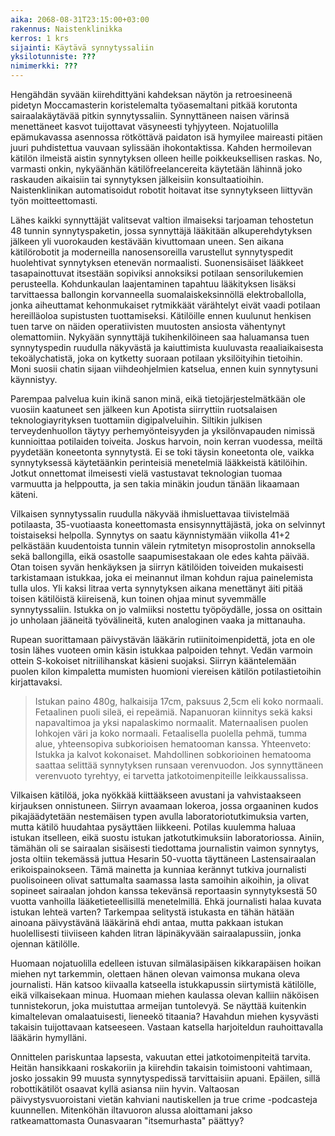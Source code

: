 ```yaml
---
aika: 2068-08-31T23:15:00+03:00
rakennus: Naistenklinikka
kerros: 1 krs
sijainti: Käytävä synnytyssaliin
yksilotunniste: ???
nimimerkki: ???
---
```


Hengähdän syvään kiirehdittyäni kahdeksan näytön ja retroesineenä pidetyn Moccamasterin koristelemalta työasemaltani pitkää korutonta sairaalakäytävää pitkin synnytyssaliin. Synnyttäneen naisen värinsä menettäneet kasvot tuijottavat väsyneesti tyhjyyteen. Nojatuolilla epämukavassa asennossa rötköttävä paidaton isä hymyilee maireasti pitäen juuri puhdistettua vauvaan sylissään ihokontaktissa. Kahden hermoilevan kätilön ilmeistä aistin synnytyksen olleen heille poikkeuksellisen raskas. No, varmasti onkin, nykyäänhän kätilöfreelancereita käytetään lähinnä joko raskauden aikaisiin tai synnytyksen jälkeisiin konsultaatioihin. Naistenklinikan automatisoidut robotit hoitavat itse synnytykseen liittyvän työn moitteettomasti.

Lähes kaikki synnyttäjät valitsevat valtion ilmaiseksi tarjoaman tehostetun 48 tunnin synnytyspaketin, jossa synnyttäjä lääkitään alkuperehdytyksen jälkeen yli vuorokauden kestävään kivuttomaan uneen. Sen aikana kätilörobotit ja moderneilla nanosensoreilla varustellut synnytyspedit huolehtivat synnytyksen etenevän normaalisti. Suonensisäiset lääkkeet tasapainottuvat itsestään sopiviksi annoksiksi potilaan sensorilukemien perusteella. Kohdunkaulan laajentaminen tapahtuu lääkityksen lisäksi tarvittaessa ballongin korvanneella suomalaiskeksinnöllä elektroballolla, jonka aiheuttamat kehonmukaiset rytmikkäät värähtelyt eivät vaadi potilaan hereilläoloa supistusten tuottamiseksi. Kätilöille ennen kuulunut henkisen tuen tarve on näiden operatiivisten muutosten ansiosta vähentynyt olemattomiin. Nykyään synnyttäjä tukihenkilöineen saa haluamansa tuen synnytyspedin ruudulla näkyvästä ja kaiuttimista kuuluvasta reaaliaikaisesta tekoälychatistä, joka on kytketty suoraan potilaan yksilöityihin tietoihin. Moni suosii chatin sijaan viihdeohjelmien katselua, ennen kuin synnytysuni käynnistyy.

Parempaa palvelua kuin ikinä sanon minä, eikä tietojärjestelmätkään ole vuosiin kaatuneet sen jälkeen kun Apotista siirryttiin ruotsalaisen teknologiayrityksen tuottamiin digipalveluihin. Siltikin julkisen terveydenhuollon täytyy perhemyönteisyyden ja yksilönvapauden nimissä kunnioittaa potilaiden toiveita. Joskus harvoin, noin kerran vuodessa, meiltä pyydetään koneetonta synnytystä. Ei se toki täysin koneetonta ole, vaikka synnytyksessä käytetäänkin perinteisiä menetelmiä lääkkeistä kätilöihin. Jotkut onnettomat ilmeisesti vielä vastustavat teknologian tuomaa varmuutta ja helppoutta, ja sen takia minäkin joudun tänään likaamaan käteni.

Vilkaisen synnytyssalin ruudulla näkyvää ihmisluettavaa tiivistelmää potilaasta, 35-vuotiaasta koneettomasta ensisynnyttäjästä, joka on selvinnyt toistaiseksi helpolla. Synnytys on saatu käynnistymään viikolla 41+2 pelkästään kuudentoista tunnin välein rytmitetyn misoprostolin annoksella sekä ballongilla, eikä osastolle saapumisestakaan ole edes kahta päivää. Otan toisen syvän henkäyksen ja siirryn kätilöiden toiveiden mukaisesti tarkistamaan istukkaa, joka ei meinannut ilman kohdun rajua painelemista tulla ulos. Yli kaksi litraa verta synnytyksen aikana menettänyt äiti pitää toisen kätilöistä kiireisenä, kun toinen ohjaa minut syvemmälle synnytyssaliin. Istukka on jo valmiiksi nostettu työpöydälle, jossa on osittain jo unholaan jääneitä työvälineitä, kuten analoginen vaaka ja mittanauha. 

Rupean suorittamaan päivystävän lääkärin rutiinitoimenpidettä, jota en ole tosin lähes vuoteen omin käsin istukkaa palpoiden tehnyt. Vedän varmoin ottein S-kokoiset nitriilihanskat käsieni suojaksi. Siirryn kääntelemään puolen kilon kimpaletta mumisten huomioni viereisen kätilön potilastietoihin kirjattavaksi.

> Istukan paino 480g, halkaisija 17cm, paksuus 2,5cm eli koko normaali. Fetaalinen puoli sileä, ei repeämiä. Napanuoran kiinnitys sekä kaksi napavaltimoa ja yksi napalaskimo normaalit. Maternaalisen puolen lohkojen väri ja koko normaali. Fetaalisella puolella pehmä, tumma alue, yhteensopiva subkorioisen hematooman kanssa.
> Yhteenveto: Istukka ja kalvot kokonaiset. Mahdollinen sobkorioinen hematooma saattaa selittää synnytyksen runsaan verenvuodon.  Jos synnyttäneen verenvuoto tyrehtyy, ei tarvetta jatkotoimenpiteille leikkaussalissa.

Vilkaisen kätilöä, joka nyökkää kiittääkseen avustani ja vahvistaakseen kirjauksen onnistuneen. Siirryn avaamaan lokeroa, jossa orgaaninen kudos pikajäädytetään nestemäisen typen avulla laboratoriotutkimuksia varten, mutta kätilö huudahtaa pysäyttäen liikkeeni. Potilas kuulemma haluaa istukan itselleen, eikä suostu istukan jatkotutkimuksiin laboratoriossa. Ainiin, tämähän oli se sairaalan sisäisesti tiedottama journalistin vaimon synnytys, josta oltiin tekemässä juttua Hesarin 50-vuotta täyttäneen Lastensairaalan erikoispainokseen. Tämä mainetta ja kunniaa kerännyt tutkiva journalisti puolisoineen olivat sattumalta saamassa lasta samoihin aikoihin, ja olivat sopineet sairaalan johdon kanssa tekevänsä reportaasin synnytyksestä 50 vuotta vanhoilla lääketieteellisillä menetelmillä. Ehkä journalisti halaa kuvata istukan lehteä varten? Tarkempaa selitystä istukasta en tähän hätään ainoana päivystävänä lääkärinä ehdi antaa, mutta pakkaan istukan huolellisesti tiiviiseen kahden litran läpinäkyvään sairaalapussiin, jonka ojennan kätilölle.

Huomaan nojatuolilla edelleen istuvan silmälasipäisen kikkarapäisen hoikan miehen nyt tarkemmin, olettaen hänen olevan vaimonsa mukana oleva journalisti. Hän katsoo kiivaalla katseella istukkapussin siirtymistä kätilölle, eikä vilkaisekaan minua. Huomaan miehen kaulassa olevan kalliin näköisen tunnistekorun, joka muistuttaa armeijan tuntolevyä. Se näyttää kuitenkin kimaltelevan omalaatuisesti, lieneekö titaania? Havahdun miehen kysyvästi takaisin tuijottavaan katseeseen. Vastaan katsella harjoiteldun rauhoittavalla lääkärin hymylläni.

Onnittelen pariskuntaa lapsesta, vakuutan ettei jatkotoimenpiteitä tarvita. Heitän hansikkaani roskakoriin ja kiirehdin takaisin toimistooni vahtimaan, josko jossakin 99 muusta synnytyspedissä tarvittaisiin apuani. Epäilen, sillä robottikätilöt osaavat kyllä asiansa niin hyvin. Valtaosan päivystysvuoroistani vietän kahviani nautiskellen ja true crime -podcasteja kuunnellen. Mitenköhän iltavuoron alussa aloittamani jakso ratkeamattomasta Ounasvaaran "itsemurhasta" päättyy?

